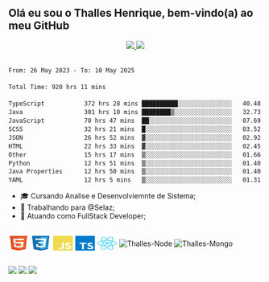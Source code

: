 ## Olá eu sou o Thalles Henrique, bem-vindo(a) ao meu GitHub

<div align="center">
  <a href="https://github.com/Thalles-HsA">
  <img height="180em" src="https://github-readme-stats.vercel.app/api?username=Thalles-HsA&show_icons=true&theme=radical&include_all_commits=true&count_private=true"/>
  <img height="180em" src="https://github-readme-stats.vercel.app/api/top-langs/?username=Thalles-HsA&exclude_repo=github-readme-stats,Pong,Freeway-JS&langs_count=5&theme=radical"/>
</div><br>
  
  <!--START_SECTION:waka-->

```txt
From: 26 May 2023 - To: 10 May 2025

Total Time: 920 hrs 11 mins

TypeScript           372 hrs 28 mins ██████████░░░░░░░░░░░░░░░   40.48 %
Java                 301 hrs 10 mins ████████▒░░░░░░░░░░░░░░░░   32.73 %
JavaScript           70 hrs 47 mins  ██░░░░░░░░░░░░░░░░░░░░░░░   07.69 %
SCSS                 32 hrs 21 mins  █░░░░░░░░░░░░░░░░░░░░░░░░   03.52 %
JSON                 26 hrs 52 mins  ▓░░░░░░░░░░░░░░░░░░░░░░░░   02.92 %
HTML                 22 hrs 33 mins  ▓░░░░░░░░░░░░░░░░░░░░░░░░   02.45 %
Other                15 hrs 17 mins  ▒░░░░░░░░░░░░░░░░░░░░░░░░   01.66 %
Python               12 hrs 51 mins  ▒░░░░░░░░░░░░░░░░░░░░░░░░   01.40 %
Java Properties      12 hrs 50 mins  ▒░░░░░░░░░░░░░░░░░░░░░░░░   01.40 %
YAML                 12 hrs 5 mins   ▒░░░░░░░░░░░░░░░░░░░░░░░░   01.31 %
```

<!--END_SECTION:waka-->

  - 🎓 Cursando Analise e Desenvolviemnte de Sistema;
  - 🌱 Trabalhando para @Selaz;
  - 🎯 Atuando como FullStack Developer;
 
<div style="display: inline_block"><br>
  <img align="center" alt="Thalles-HTML" height="30" width="40" src="https://raw.githubusercontent.com/devicons/devicon/master/icons/html5/html5-original.svg">
  <img align="center" alt="Thalles-CSS" height="30" width="40" src="https://raw.githubusercontent.com/devicons/devicon/master/icons/css3/css3-original.svg">
  <img align="center" alt="Thalles-Js" height="30" width="40" src="https://raw.githubusercontent.com/devicons/devicon/master/icons/javascript/javascript-plain.svg">
  <img align="center" alt="Thalles-Ts" height="30" width="40" src="https://raw.githubusercontent.com/devicons/devicon/master/icons/typescript/typescript-plain.svg">
  <img align="center" alt="Thalles-React" height="30" width="40" src="https://raw.githubusercontent.com/devicons/devicon/master/icons/react/react-original.svg">
  <img align="center" alt="Thalles-Node" height="30" width="40" src="https://cdn.jsdelivr.net/gh/devicons/devicon/icons/nodejs/nodejs-original.svg" />
  <img align="center" alt="Thalles-Mongo" height="30" width="40" src="https://cdn.jsdelivr.net/gh/devicons/devicon/icons/mongodb/mongodb-original.svg" />
  
</div>

 ##
  
<div>
  <a href="https://www.linkedin.com/in/thalles-hsa" target="_blank"><img src="https://img.shields.io/badge/-LinkedIn-%230077B5?style=for-the-badge&logo=linkedin&logoColor=white" target="_blank"></a> 
  <a href="https://instagram.com/thalleshsa" target="_blank"><img src="https://img.shields.io/badge/-Instagram-%23E4405F?style=for-the-badge&logo=instagram&logoColor=white" target="_blank"></a>
  <a href = "mailto:thsa.henrique@gmail.com"><img src="https://img.shields.io/badge/-Gmail-%23333?style=for-the-badge&logo=gmail&logoColor=white" target="_blank"></a>
   
</div>
